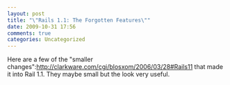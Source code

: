 ```yaml
---
layout: post
title: "\"Rails 1.1: The Forgotten Features\""
date: 2009-10-31 17:56
comments: true
categories: Uncategorized
---
```

Here are a few of the "smaller changes":http://clarkware.com/cgi/blosxom/2006/03/28#Rails11 that made it into Rail 1.1. They maybe small but the look very useful.
